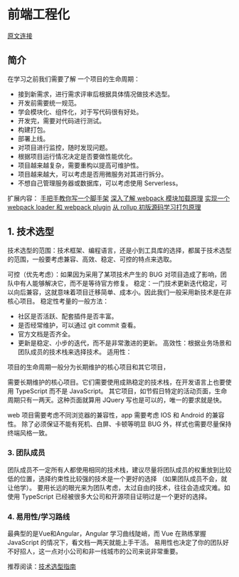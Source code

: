 # 前端工程化

[原文连接](https://woai3c.github.io/introduction-to-front-end-engineering/)

## 简介
在学习之前我们需要了解 一个项目的生命周期：

- 接到新需求，进行需求评审后根据具体情况做技术选型。
- 开发前需要统一规范。
- 学会模块化、组件化，对于写代码很有好处。
- 开发完，需要对代码进行测试。
- 构建打包。
- 部署上线。
- 对项目进行监控，随时发现问题。
- 根据项目运行情况决定是否要做性能优化。
- 项目越来越复杂，需要重构以提高可维护性。
- 项目越来越大，可以考虑是否用微服务对其进行拆分。
- 不想自己管理服务器或数据库，可以考虑使用 Serverless。

扩展内容：
[手把手教你写一个脚手架]()
[深入了解 webpack 模块加载原理]()
[实现一个 webpack loader 和 webpack plugin]()
[从 rollup 初版源码学习打包原理]()

## 1. 技术选型
技术选型的范围：技术框架、编程语言，还是小到工具库的选择，都属于技术选型的范围，一般要考虑兼容、高效、稳定、可控的特点来选取。

可控（优先考虑）：如果因为采用了某项技术产生的 BUG 对项目造成了影响，团队中有人能够解决它，而不是等待官方修复。
稳定：一门技术更新迭代稳定，可以向后兼容，这就意味着项目迁移简单、成本小。因此我们一般采用新技术是在非核心项目。
稳定性考量的一般方法：
- 社区是否活跃、配套插件是否丰富。
- 是否经常维护，可以通过 git commit 查看。
- 官方文档是否齐全。
- 更新是稳定、小步的迭代，而不是非常激进的更新。
高效性：根据业务场景和团队成员的技术栈来选择技术。
适用性：


项目的生命周期一般分为长期维护的核心项目和其它项目，

需要长期维护的核心项目。它们需要使用成熟稳定的技术栈，在开发语言上也要使用 TypeScript 而不是 JavaScript。
其它项目，如节假日特定的活动页面，生命周期只有一两天。这种页面就算用 JQuery 写也是可以的，唯一的要求就是快。

web 项目需要考虑不同浏览器的兼容性，app 需要考虑 IOS 和 Android 的兼容性。
除了必须保证不能有死机、白屏、卡顿等明显 BUG 外，样式也需要尽量保持终端风格一致。

### 3. 团队成员

团队成员不一定所有人都使用相同的技术栈，建议尽量将团队成员的权重放到比较低的位置，选择约束性比较强的技术是一个更好的选择 （如果团队成员不会，就让他学）。
要用长远的眼光来为团队考虑，太过自由的技术，往往会造成灾难。如使用 TypeScript 已经被很多大公司和开源项目证明过是一个更好的选择。

### 4. 易用性/学习路线

最典型的是Vue和Angular，Angular 学习曲线陡峭，而 Vue 在熟练掌握 JavaScript 的情况下，看文档一两天就能上手干活。
易用性也决定了你的团队好不好招人，这一点对小公司和非一线城市的公司来说非常重要。

推荐阅读：[技术选型指南](https://juejin.cn/post/6844903815846576136#heading-7)
## 
